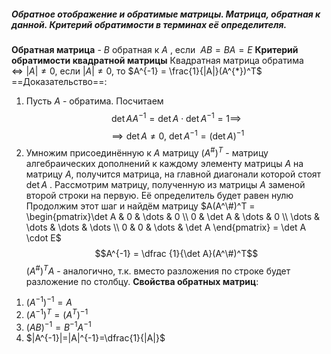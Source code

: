 ##### Обратное отображение и обратимые матрицы. Матрица, обратная к данной. Критерий обратимости в терминах её определителя.

**Обратная матрица** -  $B$ обратная к $A$ , если  $AB=BA=E$
**Критерий обратимости квадратной матрицы**  Квадратная матрица обратима $\iff |A| \ne 0$, если $|A| \neq 0$, то $A^{-1} = \frac{1}{|A|}(A^{*})^T$
==Доказательство==:
1. Пусть $A$ - обратима. Посчитаем $$\det AA^{-1} = \det A \cdot \det A^{-1} = 1  \implies $$$$ \implies \det A \neq 0,\ \det A^{-1} =(\det A)^{-1}$$
2. Умножим присоединённую к $A$ матрицу $(A^\#)^T$ - матрицу алгебраических дополнений к каждому элементу матрицы $A$ на матрицу $A$, получится матрица, на главной диагонали которой стоят $\det A$ . Рассмотрим матрицу, полученную из матрицы $A$ заменой второй строки на первую. Её определитель будет равен нулю Продолжим этот шаг и найдём матрицу $A(A^\#)^T = \begin{pmatrix}\det A & 0 & \dots & 0 \\ 0 & \det A & \dots & 0 \\ \dots  & \dots & \dots & \dots \\ 0 & 0 & \dots & \det A \end{pmatrix} = \det A \cdot E$
   $$A^{-1} = \dfrac {1}{\det A}(A^\#)^T$$
   $(A^\#)^TA$ - аналогично, т.к. вместо разложения по строке будет разложение по столбцу.
**Свойства обратных матриц**:
1) $(A^{-1})^{-1} = A$
2) $(A^{-1})^T=(A^T)^{-1}$
3) $(AB)^{-1}=B^{-1}A^{-1}$
4) $|A^{-1}|=|A|^{-1}=\dfrac{1}{|A|}$
